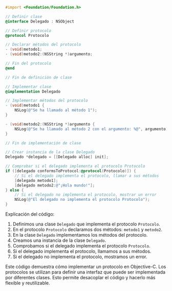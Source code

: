```objective-c
#import <Foundation/Foundation.h>

// Definir clase
@interface Delegado : NSObject

// Definir protocolo
@protocol Protocolo

// Declarar métodos del protocolo
- (void)metodo1;
- (void)metodo2:(NSString *)argumento;

// Fin del protocolo
@end

// Fin de definición de clase

// Implementar clase
@implementation Delegado

// Implementar métodos del protocolo
- (void)metodo1 {
    NSLog(@"Se ha llamado al método 1");
}

- (void)metodo2:(NSString *)argumento {
    NSLog(@"Se ha llamado al método 2 con el argumento: %@", argumento);
}

// Fin de implementación de clase

// Crear instancia de la clase Delegado
Delegado *delegado = [[Delegado alloc] init];

// Comprobar si el delegado implementa el protocolo Protocolo
if ([delegado conformsToProtocol:@protocol(Protocolo)]) {
    // Si el delegado implementa el protocolo, llamar a sus métodos
    [delegado metodo1];
    [delegado metodo2:@"¡Hola mundo!"];
} else {
    // Si el delegado no implementa el protocolo, mostrar un error
    NSLog(@"El delegado no implementa el protocolo Protocolo");
}
```

Explicación del código:

1. Definimos una clase `Delegado` que implementa el protocolo `Protocolo`.
2. En el protocolo `Protocolo` declaramos dos métodos: `metodo1` y `metodo2`.
3. En la clase `Delegado` implementamos los métodos del protocolo.
4. Creamos una instancia de la clase `Delegado`.
5. Comprobamos si el delegado implementa el protocolo `Protocolo`.
6. Si el delegado implementa el protocolo, llamamos a sus métodos.
7. Si el delegado no implementa el protocolo, mostramos un error.

Este código demuestra cómo implementar un protocolo en Objective-C. Los protocolos se utilizan para definir una interfaz que puede ser implementada por diferentes clases. Esto permite desacoplar el código y hacerlo más flexible y reutilizable.
